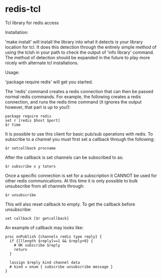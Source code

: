 redis-tcl
=========

Tcl library for redis access

Installation:

'make install' will install the library into what it detects is your library
location for tcl.  It does this detection through the entirely simple method of
using the tclsh in your path to check the output of 'info library' command.
The method of detection should be expanded in the future to play more nicely
with alternate tcl installations.

Usage:

'package require redis' will get you started.

The 'redis' command creates a redis connection that can then be passed normal
redis commands.  For example, the following creates a redis connection, and
runs the redis time command (it ignores the output however, that part is up to
you!):

    package require redis
    set r [redis $host $port]
    $r time


It is possible to use this client for basic pub/sub operations with redis.  To
subscribe to a channel you must first set a callback through the following:

    $r setcallback procname

After the callback is set channels can be subscribed to as:

    $r subscribe x y taters

Once a specific connection is set for a subscription it CANNOT be used for
other redis communications.  At this time it is only possible to bulk
unsubscribe from all channels through:

    $r unsubscribe

This will also reset callback to empty. To get the callback before unsubscribe:

    set callback [$r getcallback]

An example of callback may looks like:

    proc onPublish {channels redis type reply} {
      if {[llength $reply]==1 && $reply>0} {
        # OK subscribe $reply
        return
      }

      lassign $reply kind channel data
      # kind = enum { subscribe unsubscribe message }
    }
